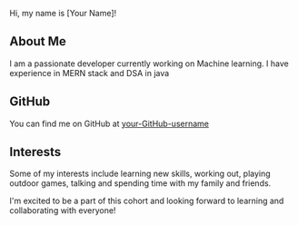 Hi, my name is [Your Name]!

## About Me
I am a passionate developer currently working on Machine learning. I have experience in MERN stack and DSA in java

## GitHub
You can find me on GitHub at [your-GitHub-username](www.github.com/Tanishasingh22)

## Interests
Some of my interests include learning new skills, working out, playing outdoor games, talking and spending time with my family and friends.

I'm excited to be a part of this cohort and looking forward to learning and collaborating with everyone!

